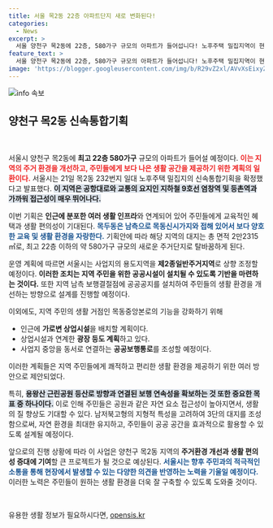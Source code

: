 ```yaml
---
title: 서울 목2동 22층 아파트단지 새로 변화된다!
categories:
  - News
excerpt: >
  서울 양천구 목2동에 22층, 580가구 규모의 아파트가 들어섭니다! 노후주택 밀집지역이 현대적 주거단지로 탈바꿈하며, 교육과 교통이 뛰어난 최적의 입지로 기대를 모으고 있습니다.
feature_text: >
  서울 양천구 목2동에 22층, 580가구 규모의 아파트가 들어섭니다! 노후주택 밀집지역이 현대적 주거단지로 탈바꿈하며, 교육과 교통이 뛰어난 최적의 입지로 기대를 모으고 있습니다.
image: 'https://blogger.googleusercontent.com/img/b/R29vZ2xl/AVvXsEixyZcFfHzMRdzZMjFBmAUKJYCLCGyLL1o632UiGVXcaFdKo_bkvkuCioo0uUKlGfBVcT3P84aROyZIXSBEx3Aw5nCQ3pTgDom1WDC4m8eifvWiAmWEEVb4x6G_l8C0QH225ldMjyaFvpxGEBGNO37VmDTDMHGhJPq73UglMfDca1-0aw/s1600/blogspot.png'
---
```


<p><img src="https://blogger.googleusercontent.com/img/b/R29vZ2xl/AVvXsEixyZcFfHzMRdzZMjFBmAUKJYCLCGyLL1o632UiGVXcaFdKo_bkvkuCioo0uUKlGfBVcT3P84aROyZIXSBEx3Aw5nCQ3pTgDom1WDC4m8eifvWiAmWEEVb4x6G_l8C0QH225ldMjyaFvpxGEBGNO37VmDTDMHGhJPq73UglMfDca1-0aw/s1600/blogspot.png" alt="info 속보" /></p>

<h2 data-ke-size="size26">양천구 목2동 신속통합기획</h2>

<p data-ke-size="size16">&nbsp;</p>

<p>서울시 양천구 목2동에 <strong>최고 22층 580가구</strong> 규모의 아파트가 들어설 예정이다. <b><span style="color: #ee2323;">이는 지역의 주거 환경을 개선하고, 주민들에게 보다 나은 생활 공간을 제공하기 위한 계획의 일환이다.</span></b> 서울시는 21일 목2동 232번지 일대 노후주택 밀집지의 신속통합기획을 확정했다고 발표했다. <b><span style="background-color: #21538527;">이 지역은 공항대로와 교통의 요지인 지하철 9호선 염창역 및 등촌역과 가까워 접근성이 매우 뛰어나다.</span></b></p>

<p>이번 기획은 <strong>인근에 분포한 여러 생활 인프라</strong>와 연계되어 있어 주민들에게 교육적인 혜택과 생활 편의성이 기대된다. <b><span style="color: #1a5490;">목두동은 남측으로 목동신시가지와 접해 있어서 보다 양호한 교육 및 생활 환경을 자랑한다.</span></b> 기획안에 따라 해당 지역의 대지는 총 면적 2만2315㎡로, 최고 22층 이하의 약 580가구 규모의 새로운 주거단지로 탈바꿈하게 된다.</p>

<p>운영 계획에 따르면 서울시는 사업지의 용도지역을 <b>제2종일반주거지역</b>로 상향 조정할 예정이다. <b><span style="ee2323;">이러한 조치는 지역 주민을 위한 공공시설이 설치될 수 있도록 기반을 마련하는 것이다.</span></b> 또한 지역 남측 보행결절점에 공공공지를 설치하여 주민들의 생활 환경을 개선하는 방향으로 설계를 진행할 예정이다.</p>

<p>이외에도, 지역 주민의 생활 거점인 목동중앙본로의 기능을 강화하기 위해<br/><ul><li>인근에 <strong>가로변 상업시설</strong>을 배치할 계획이다.</li><li>상업시설과 연계한 <strong>광장 등도 계획</strong>하고 있다.</li><li>사업지 중앙을 동서로 연결하는 <strong>공공보행통로</strong>를 조성할 예정이다.</li></ul> 이러한 계획들은 지역 주민들에게 쾌적하고 편리한 생활 환경을 제공하기 위한 여러 방안으로 제안되었다.</p>

<p>특히, <b><span style="background-color: #21538527;">용왕산 근린공원 등산로 방향과 연결된 보행 연속성을 확보하는 것 또한 중요한 목표 중 하나이다.</span></b> 이로 인해 주민들은 공원과 같은 자연 요소 접근성이 높아지면서, 생활의 질 향상도 기대할 수 있다. 남저북고형의 지형적 특성을 고려하여 3단의 대지를 조성함으로써, 자연 환경을 최대한 유지하고, 주민들이 공공 공간을 효과적으로 활용할 수 있도록 설계될 예정이다. </p>

<p>앞으로의 진행 상황에 따라 이 사업은 양천구 목2동 지역의 <strong>주거환경 개선과 생활 편의성 증대에 기여</strong>할 큰 프로젝트가 될 것으로 예상된다. <b><span style="color: #1a5490;">서울시는 향후 주민과의 적극적인 소통을 통해 현장에서 발생할 수 있는 다양한 의견을 반영하는 노력을 기울일 예정이다.</span></b> 이러한 노력은 주민들이 원하는 생활 환경을 더욱 잘 구축할 수 있도록 도와줄 것이다. </p>

<p data-ke-size="size16">&nbsp;</p>
유용한 생활 정보가 필요하시다면, <a href="https://opensis.kr" rel="dofollow">opensis.kr</a>


